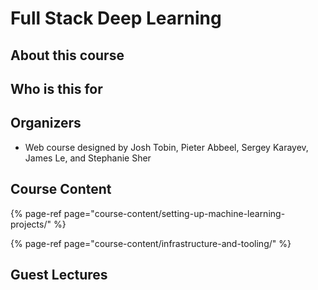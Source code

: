 # Full Stack Deep Learning

## About this course

## Who is this for

## Organizers

* Web course designed by Josh Tobin, Pieter Abbeel, Sergey Karayev, James Le, and Stephanie Sher

## Course Content

{% page-ref page="course-content/setting-up-machine-learning-projects/" %}

{% page-ref page="course-content/infrastructure-and-tooling/" %}

## Guest Lectures



